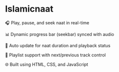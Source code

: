 # Islamicnaat
🎧 Play, pause, and seek naat in real-time

📊 Dynamic progress bar (seekbar) synced with audio

🔄 Auto update for naat duration and playback status

🎵 Playlist support with next/previous track control

🌐 Built using HTML, CSS, and JavaScript
